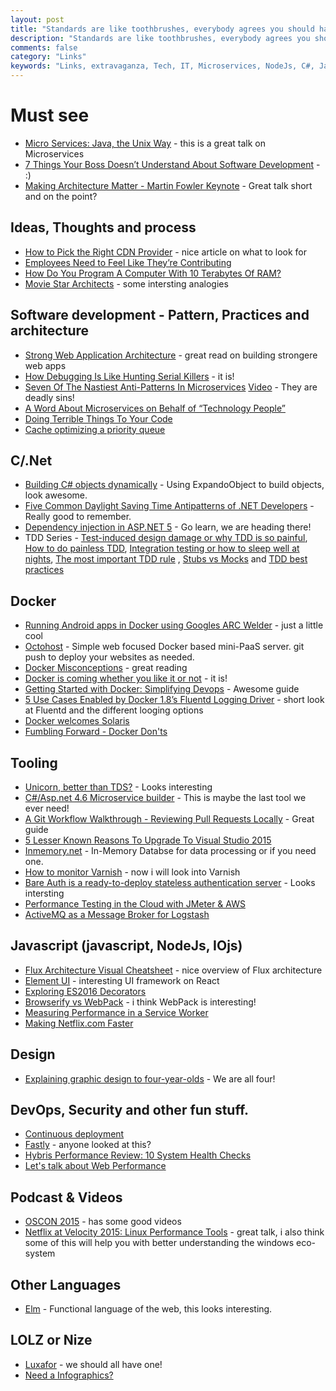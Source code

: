```yaml
---
layout: post
title: "Standards are like toothbrushes, everybody agrees you should have one, but no one wants to use yours."
description: "Standards are like toothbrushes, everybody agrees you should have one, but no one wants to use yours."
comments: false
category: "Links"
keywords: "Links, extravaganza, Tech, IT, Microservices, NodeJs, C#, Javascript, Solution architecture"
---
```

#  Must see #
 * [Micro Services: Java, the Unix Way](http://www.infoq.com/presentations/Micro-Services) - this is a great talk on Microservices
 * [7 Things Your Boss Doesn’t Understand About Software Development](http://simpleprogrammer.com/2015/08/03/7-things-your-boss-doesnt-understand-about-software-development/) - :) 
 * [Making Architecture Matter - Martin Fowler Keynote](https://www.youtube.com/watch?v=DngAZyWMGR0) - Great talk short and on the point? 

##  Ideas, Thoughts and process ##
 * [How to Pick the Right CDN Provider](http://blog.catchpoint.com/2015/08/03/choosing-cdn-provider/) - nice article on what to look for
 * [Employees Need to Feel Like They’re Contributing](https://experiencematters.wordpress.com/2015/07/30/employees-need-to-feel-like-theyre-contributing/)
 * [How Do You Program A Computer With 10 Terabytes Of RAM?](http://highscalability.com/blog/2015/8/5/how-do-you-program-a-computer-with-10-terabytes-of-ram.html) 
 * [Movie Star Architects](http://www.enterpriseintegrationpatterns.com/ramblings/88_moviestararchitects.html) - some intersting analogies

##  Software development - Pattern, Practices and architecture ##
 * [Strong Web Application Architecture](http://www.artofsoftwaredevelopment.com/architecture/good-architecture) - great read on building strongere web apps
 * [How Debugging Is Like Hunting Serial Killers](http://highscalability.com/blog/2015/7/30/how-debugging-is-like-hunting-serial-killers.html) - it is!
 * [Seven Of The Nastiest Anti-Patterns In Microservices](http://highscalability.com/blog/2015/8/3/seven-of-the-nastiest-anti-patterns-in-microservices.html) [Video](https://www.parleys.com/tutorial/seven-deadly-sins-microservices) - They are deadly sins!
 * [A Word About Microservices on Behalf of “Technology People”](http://thenewstack.io/word-microservices-behalf-technology-people/)
 * [Doing Terrible Things To Your Code](http://blog.codinghorror.com/doing-terrible-things-to-your-code/)
 * [Cache optimizing a priority queue](http://playfulprogramming.blogspot.dk/2015/08/cache-optimizing-priority-queue.html)
 
##  C/.Net ##
 * [Building C# objects dynamically](http://radar.oreilly.com/2015/07/building-c-objects-dynamically.html) - Using ExpandoObject to build objects, look awesome.
 * [Five Common Daylight Saving Time Antipatterns of .NET Developers](http://codeofmatt.com/2015/03/06/common-daylight-saving-time-mistakes-for-net-developers/) - Really good to remember.
 * [Dependency injection in ASP.NET 5](http://gunnarpeipman.com/2015/08/dependency-injection-in-asp-net-5/) - Go learn, we are heading there!
 * TDD Series - [Test-induced design damage or why TDD is so painful](http://enterprisecraftsmanship.com/2015/06/29/test-induced-design-damage-or-why-tdd-is-so-painful/), [How to do painless TDD](http://enterprisecraftsmanship.com/2015/06/29/test-induced-design-damage-or-why-tdd-is-so-painful/), [Integration testing or how to sleep well at nights](http://enterprisecraftsmanship.com/2015/06/29/test-induced-design-damage-or-why-tdd-is-so-painful/), [The most important TDD rule](http://enterprisecraftsmanship.com/2015/06/29/test-induced-design-damage-or-why-tdd-is-so-painful/) , [Stubs vs Mocks](http://enterprisecraftsmanship.com/2015/06/29/test-induced-design-damage-or-why-tdd-is-so-painful/) and [TDD best practices](http://enterprisecraftsmanship.com/2015/06/29/test-induced-design-damage-or-why-tdd-is-so-painful/)

## Docker ##
  * [Running Android apps in Docker using Googles ARC Welder](http://thshaw.blogspot.ie/2015/07/running-android-apps-in-docker-using.html?mkt_tok=3RkMMJWWfF9wsRonuqTMZKXonjHpfsX54%2B0uXKK1lMI%2F0ER3fOvrPUfGjI4ATsNrI%2BSLDwEYGJlv6SgFQ7LMMaZq1rgMXBk%3D) - just a little cool
  * [Octohost](http://www.octohost.io/) - Simple web focused Docker based mini-PaaS server. git push to deploy your websites as needed.
  * [Docker Misconceptions](https://valdhaus.co/writings/docker-misconceptions/) - great reading
  * [Docker is coming whether you like it or not](http://codebetter.com/kylebaley/2015/08/04/docker-is-coming-whether-you-like-it-or-not/) - it is!
  * [Getting Started with Docker: Simplifying Devops](http://www.toptal.com/devops/getting-started-with-docker-simplifying-devops) - Awesome guide
  * [5 Use Cases Enabled by Docker 1.8’s Fluentd Logging Driver](http://blog.treasuredata.com/blog/2015/08/03/5-use-cases-docker-fluentd/?mkt_tok=3RkMMJWWfF9wsRonuqTMZKXonjHpfsX54%2B0uXKK1lMI%2F0ER3fOvrPUfGjI4ATsNrI%2BSLDwEYGJlv6SgFQ7LMMaZq1rgMXBk%3D) - short look at Fluentd and the different looging options
  * [Docker welcomes Solaris](http://www.alaincyr.com/post/125462855005/docker-welcomes-solaris)
  * [Fumbling Forward - Docker Don'ts](https://www.youtube.com/watch?v=N4PzshbeiGE)

 
##  Tooling  ##
  * [Unicorn, better than TDS?](https://github.com/kamsar/Unicorn) - Looks interesting
  * [C#/Asp.net 4.6 Microservice builder](https://github.com/mrowa44/emojify) - This is maybe the last tool we ever need!
  * [A Git Workflow Walkthrough - Reviewing Pull Requests Locally](https://bocoup.com/weblog/git-workflow-walkthrough-reviewing-pull-requests-local/) - Great guide
  * [5 Lesser Known Reasons To Upgrade To Visual Studio 2015](http://www.cognim.co.uk/5-lesser-known-reasons-to-upgrade-to-visual-studio-2015/)
  * [Inmemory.net](http://inmemory.net/) - In-Memory Databse for data processing or if you need one.
  * [How to monitor Varnish](https://www.datadoghq.com/blog/how-to-monitor-varnish/) - now i will look into Varnish
  * [Bare Auth is a ready-to-deploy stateless authentication server](https://github.com/lapwinglabs/bare-auth) - Looks intersting
  * [Performance Testing in the Cloud with JMeter & AWS](http://www.artofsoftwaredevelopment.com/performance/performance-testing-in-the-cloud-with-jmeter-aws)
  * [ActiveMQ as a Message Broker for Logstash](http://www.javacodegeeks.com/2015/08/activemq-as-a-message-broker-for-logstash.html)

##  Javascript (javascript, NodeJs, IOjs) ##
 * [Flux Architecture Visual Cheatsheet](http://danmaz74.me/2015/07/27/flux-architecture-visual-cheatsheet) - nice overview of Flux architecture
 * [Element UI](http://elemental-ui.com/) - interesting UI framework on React
 * [Exploring ES2016 Decorators](https://medium.com/google-developers/exploring-es7-decorators-76ecb65fb841)
 * [Browserify vs WebPack](https://medium.com/@housecor/browserify-vs-webpack-b3d7ca08a0a9) - i think WebPack is interesting!
 * [Measuring Performance in a Service Worker](https://developers.google.com/web/updates/2015/07/measuring-performance-in-a-service-worker)
 * [Making Netflix.com Faster](http://techblog.netflix.com/2015/08/making-netflixcom-faster.html)

##  Design ##
  * [Explaining graphic design to four-year-olds](https://medium.com/@deanvipond/explaining-graphic-design-to-four-year-olds-fe9257ffaf3d) - We are all four!

##  DevOps, Security and other fun stuff.  ##
 * [Continuous deployment](https://lostechies.com/gabrielschenker/2015/08/03/continuous-deployment/)
 * [Fastly](https://www.fastly.com/) - anyone looked at this?
 * [Hybris Performance Review: 10 System Health Checks](http://apmblog.dynatrace.com/2015/08/04/hybris-performance-review-10-system-health-checks/)
 * [Let's talk about Web Performance](http://ponyfoo.com/articles/talk-about-web-performance)

##  Podcast & Videos ##
  * [OSCON 2015](https://www.youtube.com/watch?v=RNdD9Id7Ae8&index=1&list=PL055Epbe6d5YhDchEvY3O4nIuSLYyrx7K) - has some good videos
  * [Netflix at Velocity 2015: Linux Performance Tools](http://techblog.netflix.com/2015/08/netflix-at-velocity-2015-linux.html) - great talk, i also think some of this will help you with better understanding the windows eco-system

##  Other Languages ##
  * [Elm](http://elm-lang.org/) - Functional language of the web, this looks interesting.
 
##  LOLZ or Nize ##
  * [Luxafor](http://luxafor.com/) - we should all have one!
  * [Need a Infographics?](https://www.pinterest.com/perfplanet/wpo-infographics/)
